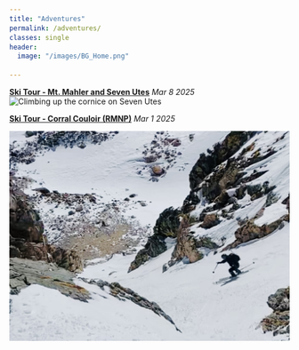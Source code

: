 ```yaml
---
title: "Adventures"
permalink: /adventures/
classes: single
header:
  image: "/images/BG_Home.png"

---
```

**[Ski Tour - Mt. Mahler and Seven Utes](/adventures/adventures_ski-tour-mt-mahler-and-seven-utes.md)** *Mar 8 2025*
![Climbing up the cornice on Seven Utes](/images/adventures/ski-tour-mt-mahler-and-seven-utes/cornice-accent-to-seven-utes.png "Climbing up the Cornice on Seven Utes")


**[Ski Tour - Corral Couloir (RMNP)](/adventures/adventures_ski-tour-corral-couloir.md)** *Mar 1 2025*

![Chris skiing Corral Couloir](/images/adventures/ski-tour-corral-couloir/chris-skiing-corral-couloir.jpeg "Chris skiing Corral Couloir")
